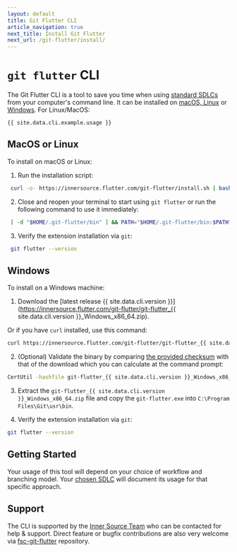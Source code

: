 ```yaml
---
layout: default
title: Git Flutter CLI
article_navigation: true
next_title: Install Git Flutter
next_url: /git-flutter/install/
---
```


# `git flutter` CLI

The Git Flutter CLI is a tool to save you time when using [standard SDLCs](/sdlc/) from your computer's command line. It can be installed on [macOS, Linux](#macos-or-linux) or [Windows](#windows). For Linux/MacOS:

```
{{ site.data.cli.example.usage }}
```

## MacOS or Linux

To install on macOS or Linux:

1. Run the installation script:

```bash
 curl -o- https://innersource.flutter.com/git-flutter/install.sh | bash
```

2. Close and reopen your terminal to start using `git flutter` or run the following command to use it immediately:

```bash
 [ -d "$HOME/.git-flutter/bin" ] && PATH="$HOME/.git-flutter/bin:$PATH"
```

3. Verify the extension installation via `git`:

```bash
 git flutter --version
```

## Windows

To install on a Windows machine:

<!-- prettier-ignore -->
1. Download the [latest release {{ site.data.cli.version }}](https://innersource.flutter.com/git-flutter/git-flutter_{{ site.data.cli.version }}_Windows_x86_64.zip).

Or if you have `curl` installed, use this command:

```bash
curl https://innersource.flutter.com/git-flutter/git-flutter_{{ site.data.cli.version }}_Windows_x86_64.zip
```

2. (Optional) Validate the binary by comparing [the provided checksum](https://innersource.flutter.com/git-flutter/checksums.txt) with that of the download which you can calculate at the command prompt:

```bash
CertUtil -hashfile git-flutter_{{ site.data.cli.version }}_Windows_x86_64.zip SHA256
```

3. Extract the `git-flutter_{{ site.data.cli.version }}_Windows_x86_64.zip` file and copy the `git-flutter.exe` into `C:\Program Files\Git\usr\bin`.

4. Verify the extension installation via `git`:

```bash
git flutter --version
```

## Getting Started

Your usage of this tool will depend on your choice of workflow and branching model. Your [chosen SDLC](/sdlc/) will document its usage for that specific approach.

## Support

The CLI is supported by the [Inner Source Team](/community/) who can be contacted for help & support. Direct feature or bugfix contributions are also very welcome via [fsc-git-flutter](https://github.com/Flutter-Global/fsc-git-flutter) repository.
